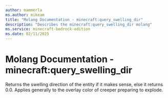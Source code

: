 ```yaml
---
author: mammerla
ms.author: mikeam
title: "Molang Documentation - minecraft:query_swelling_dir"
description: "Describes the minecraft:query_swelling_dir molang"
ms.service: minecraft-bedrock-edition
ms.date: 02/11/2025 
---
```


# Molang Documentation - minecraft:query_swelling_dir

Returns the swelling direction of the entity if it makes sense, else it returns 0.0. Applies generally to the overlay color of creeper preparing to explode.
